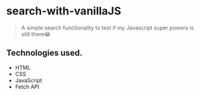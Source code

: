 # search-with-vanillaJS

> A simple search functionality to test if my Javascript super powers is still there😂

## Technologies used.

* HTML
* CSS
* JavaScript
* Fetch API


